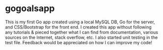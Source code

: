 # gogoalsapp

This is my first Go app created using a local MySQL DB, Go for the server, and CSS/Bootstrap for the front end.  I created this app without following any tutorials & pieced together what I can find from documentation, various sources on the Internet, stack overflow, etc. I also started unit testing in the test file. Feedback would be appreciated on how I can improve my code!